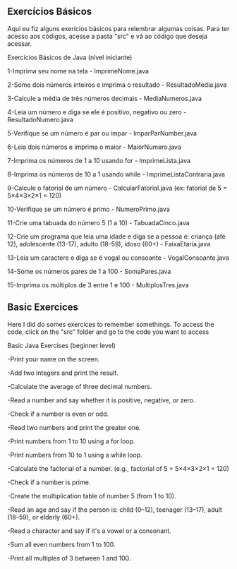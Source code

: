 ## Exercícios Básicos

Aqui eu fiz alguns exerícios básicos para relembrar algumas coisas. Para ter acesso aos códigos, acesse a pasta "src" e vá ao código que deseja acessar.

Exercícios Básicos de Java (nível iniciante)

1-Imprima seu nome na tela - ImprimeNome.java

2-Some dois números inteiros e imprima o resultado - ResultadoMedia.java

3-Calcule a média de três números decimais - MediaNumeros.java

4-Leia um número e diga se ele é positivo, negativo ou zero - ResultadoNumero.java

5-Verifique se um número é par ou ímpar - ImparParNumber.java

6-Leia dois números e imprima o maior - MaiorNumero.java

7-Imprima os números de 1 a 10 usando for - ImprimeLista.java

8-Imprima os números de 10 a 1 usando while - ImprimeListaContraria.java

9-Calcule o fatorial de um número - CalcularFatorial.java
(ex: fatorial de 5 = 5×4×3×2×1 = 120)

10-Verifique se um número é primo - NumeroPrimo.java

11-Crie uma tabuada do número 5 (1 a 10) - TabuadaCinco.java

12-Crie um programa que leia uma idade e diga se a pessoa é: criança (até 12), adolescente (13-17), adulto (18-59), idoso (60+) - FaixaEtaria.java

13-Leia um caractere e diga se é vogal ou consoante - VogalConsoante.java

14-Some os números pares de 1 a 100 - SomaPares.java

15-Imprima os múltiplos de 3 entre 1 e 100 - MultiplosTres.java

## Basic Exercices

Here I did do somes exercices to remember somethings. To access the code, click on the "src" folder and go to the code you want to access

Basic Java Exercises (beginner level)

-Print your name on the screen.

-Add two integers and print the result.

-Calculate the average of three decimal numbers.

-Read a number and say whether it is positive, negative, or zero.

-Check if a number is even or odd.

-Read two numbers and print the greater one.

-Print numbers from 1 to 10 using a for loop.

-Print numbers from 10 to 1 using a while loop.

-Calculate the factorial of a number.
(e.g., factorial of 5 = 5×4×3×2×1 = 120)

-Check if a number is prime.

-Create the multiplication table of number 5 (from 1 to 10).

-Read an age and say if the person is: child (0–12), teenager (13–17), adult (18–59), or elderly (60+).

-Read a character and say if it's a vowel or a consonant.

-Sum all even numbers from 1 to 100.

-Print all multiples of 3 between 1 and 100.